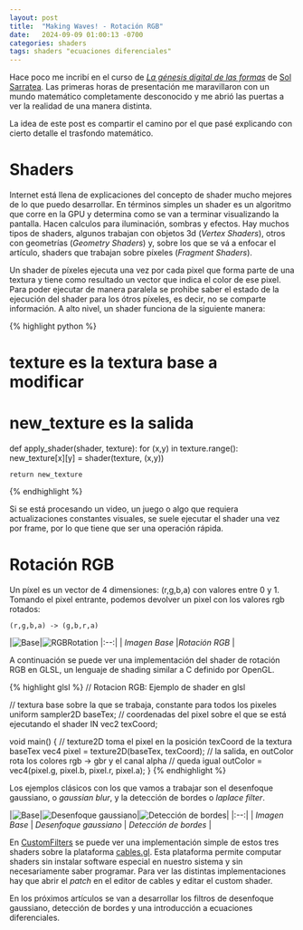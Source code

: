 ```yaml
---
layout: post
title:  "Making Waves! - Rotación RGB"
date:   2024-09-09 01:00:13 -0700
categories: shaders
tags: shaders "ecuaciones diferenciales"
---
```


Hace poco me incribí en el curso de [_La génesis digital de las formas_][genesis-digital] de [Sol Sarratea][sol-sarratea]. Las primeras horas de presentación me maravillaron con un mundo matemático completamente desconocido y me abrió las puertas a ver la realidad de una manera distinta.

La idea de este post es compartir el camino por el que pasé explicando con cierto detalle el trasfondo matemático.

# Shaders

Internet está llena de explicaciones del concepto de shader mucho mejores de lo que puedo desarrollar. 
En términos simples un shader es un algoritmo que corre en la GPU y determina como se van a terminar visualizando la pantalla. Hacen calculos para iluminación, sombras y efectos. Hay muchos tipos de shaders, algunos trabajan con objetos 3d (*Vertex Shaders*), otros con geometrías (*Geometry Shaders*) y, sobre los que se vá a enfocar el artículo, shaders que trabajan sobre píxeles (*Fragment Shaders*).

Un shader de píxeles ejecuta una vez por cada pixel que forma parte de una textura y tiene como resultado un vector que indica el color de ese pixel. Para poder ejecutar de manera paralela se prohibe saber el estado de la ejecución del shader para los ótros píxeles, es decir, no se comparte información.
A alto nivel, un shader funciona de la siguiente manera:

{% highlight python %}
# texture es la textura base a modificar
# new_texture es la salida 
def apply_shader(shader, texture):
    for (x,y) in texture.range():
        new_texture[x][y] = shader(texture, (x,y))

    return new_texture
{% endhighlight %}

Si se está procesando un video, un juego o algo que requiera actualizaciones constantes visuales, se suele ejecutar el shader una vez por frame, por lo que tiene que ser una operación rápida.

# Rotación RGB

Un píxel es un vector de 4 dimensiones: (r,g,b,a) con valores entre 0 y 1. 
Tomando el pixel entrante, podemos devolver un pixel con los valores rgb rotados:

`(r,g,b,a) -> (g,b,r,a)` 

|![Base]({{site.baseurl}}/assets/making-waves/base.png)|![RGBRotation]({{site.baseurl}}/assets/making-waves/rotation.png)
|:--:|
| *Imagen Base* |*Rotación RGB* |

A continuación se puede ver una implementación del shader de rotación RGB en GLSL, un lenguaje de shading similar a C definido por OpenGL.

{% highlight glsl %}
// Rotacion RGB: Ejemplo de shader en glsl

// textura base sobre la que se trabaja, constante para todos los pixeles
uniform sampler2D baseTex;
// coordenadas del pixel sobre el que se está ejecutando el shader 
IN vec2 texCoord;

void main()
{
    // texture2D toma el pixel en la posición texCoord de la textura baseTex
    vec4 pixel = texture2D(baseTex, texCoord);
    // la salida, en outColor rota los colores rgb -> gbr y el canal alpha 
    // queda igual
    outColor = vec4(pixel.g, pixel.b, pixel.r, pixel.a);
}
{% endhighlight %}

Los ejemplos clásicos con los que vamos a trabajar son el desenfoque gaussiano, o _gaussian blur_, y la detección de bordes o _laplace filter_.

|![Base]({{site.baseurl}}/assets/making-waves/base.png)|![Desenfoque gaussiano]({{site.baseurl}}/assets/making-waves/blur.png)|![Detección de bordes]({{site.baseurl}}/assets/making-waves/edge.png)|
|:--:|
| *Imagen Base* | *Desenfoque gaussiano* | *Detección de bordes* |

En [CustomFilters][cables-custom-filters] se puede ver una implementación simple de estos tres shaders sobre la plataforma [cables.gl][cables-gl].
Esta plataforma permite computar shaders sin instalar software especial en nuestro sistema y sin necesariamente saber programar.
Para ver las distintas implementaciones hay que abrir el _patch_ en el editor de cables y editar el custom shader.

En los próximos artículos se van a desarrollar los filtros de desenfoque gaussiano, detección de bordes y una introducción a ecuaciones diferenciales.

[genesis-digital]: https://genesis-digital.solsarratea.world/clases/dia-1
[sol-sarratea]: https://solsarratea.world/
[cables-custom-filters]: https://cables.gl/p/0tYQZn
[cables-gl]: https://cables.gl/